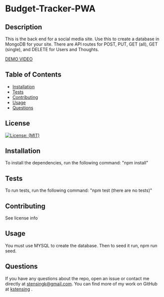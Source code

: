 # Budget-Tracker-PWA

  ## Description
  This is the back end for a social media site.  Use this to create a database in MongoDB for your site.  There are API routes for POST, PUT, GET (all), GET (single), and DELETE for Users and Thoughts.  
  
  [DEMO VIDEO](https://drive.google.com/file/d/1OvRpIKfziinFl0RT4MCGE9HYyYCvyGKZ/view)

  ## Table of Contents

  * [Installation](#installation)
  * [Tests](#tests)
  * [Contributing](#contributing)
  * [Usage](#usage)
  * [Questions](#questions)


  ## License
  [![License: (MIT)](https://img.shields.io/badge/License-MIT-yellow.svg)](https://choosealicense.com/licenses/mit/)

  ## Installation
  To install the dependencies, run the following command: 
      "npm install"

  ## Tests
  To run tests, run the following command: 
      "npm test (there are no tests)"

  ## Contributing
  See license info
  
  ## Usage
  You must use MYSQL to create the database.  Then to seed it run, npm run seed.
  


  ## Questions
  If you have any questions about the repo, open an issue or contact me directly at <stensingk@gmail.com>.  You can find more of my work on GitHub at 
  [kstensing](https://gihub.com/kstensing)
  .

